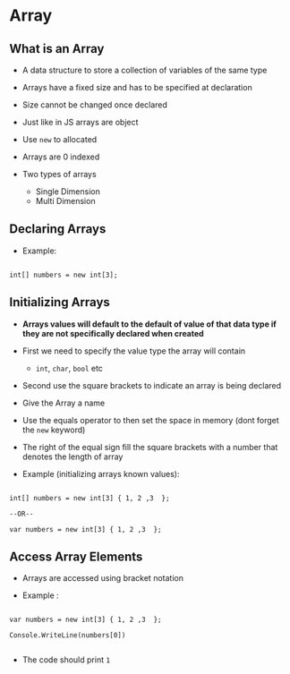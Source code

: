 # Array

## What is an Array

* A data structure to store a collection of variables of the same type

* Arrays have a fixed size and has to be specified at declaration

* Size cannot be changed once declared

* Just like in JS arrays are object

* Use `new` to allocated

* Arrays are 0 indexed

* Two types of arrays
  * Single Dimension
  * Multi Dimension

## Declaring Arrays

* Example:

```(C#)

int[] numbers = new int[3];

```

## Initializing Arrays

* **Arrays values will default to the default of value of that data type if they are not specifically declared when created**

* First we need to specify the value type the array will contain
  * `int`, `char`, `bool` etc

* Second use the square brackets to indicate an array is being declared

* Give the Array a name

* Use the equals operator to then set the space in memory (dont forget the `new` keyword)

* The right of the equal sign fill the square brackets with a number that denotes the length of array

* Example (initializing arrays known values):

```(C#)

int[] numbers = new int[3] { 1, 2 ,3  };

--OR--

var numbers = new int[3] { 1, 2 ,3  };

```

## Access Array Elements

* Arrays are accessed using bracket notation

* Example :

```(C#)

var numbers = new int[3] { 1, 2 ,3  };

Console.WriteLine(numbers[0])


```

* The code should print `1`